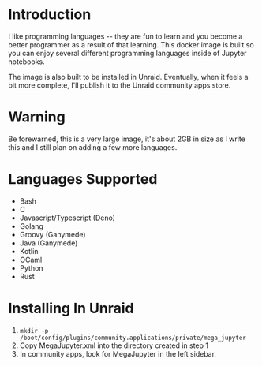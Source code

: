# Introduction
I like programming languages -- they are fun to learn and you become a better 
programmer as a result of that learning.  This docker image is built so you 
can enjoy several different programming languages inside of Jupyter notebooks.

The image is also built to be installed in Unraid.  Eventually, when it feels a 
bit more complete, I'll publish it to the Unraid community apps store.

# Warning
Be forewarned, this is a very large image, it's about 2GB in size as I write this
and I still plan on adding a few more languages.

# Languages Supported
- Bash
- C
- Javascript/Typescript (Deno)
- Golang
- Groovy (Ganymede)
- Java (Ganymede)
- Kotlin
- OCaml
- Python
- Rust

# Installing In Unraid

1. `mkdir -p /boot/config/plugins/community.applications/private/mega_jupyter`
2. Copy MegaJupyter.xml into the directory created in step 1
3. In community apps, look for MegaJupyter in the left sidebar.